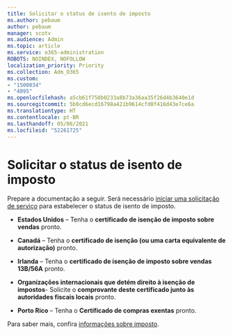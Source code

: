 ```yaml
---
title: Solicitar o status de isento de imposto
ms.author: pebaum
author: pebaum
manager: scotv
ms.audience: Admin
ms.topic: article
ms.service: o365-administration
ROBOTS: NOINDEX, NOFOLLOW
localization_priority: Priority
ms.collection: Adm_O365
ms.custom:
- "1500034"
- "4895"
ms.openlocfilehash: a5cb61f750b0233a8b73a36aa35f26d4b3640e1d
ms.sourcegitcommit: 5b0cd6ecd16798a421b9614cfd0f416d43e7ce6a
ms.translationtype: HT
ms.contentlocale: pt-BR
ms.lasthandoff: 05/06/2021
ms.locfileid: "52261725"
---
```

# <a name="apply-for-tax-exempt-status"></a>Solicitar o status de isento de imposto

Prepare a documentação a seguir. Será necessário [iniciar uma solicitação de serviço](/microsoft-365/admin/contact-support-for-business-products) para estabelecer o status de isento de imposto.

- **Estados Unidos** – Tenha o **certificado de isenção de imposto sobre vendas** pronto.

- **Canadá** – Tenha o **certificado de isenção (ou uma carta equivalente de autorização)** pronto.

- **Irlanda** – Tenha o **certificado de isenção de imposto sobre vendas 13B/56A** pronto.

- **Organizações internacionais que detém direito à isenção de impostos**- Solicite o **comprovante deste certificado junto às autoridades fiscais locais** pronto.

- **Porto Rico** – Tenha o **Certificado de compras exentas** pronto.

Para saber mais, confira [informações sobre imposto](https://docs.microsoft.com/microsoft-365/commerce/billing-and-payments/tax-information).
